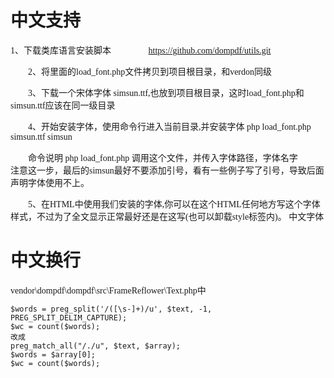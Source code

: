 # 中文支持
  1、下载类库语言安装脚本
    https://github.com/dompdf/utils.git

  2、将里面的load_font.php文件拷贝到项目根目录，和verdon同级

  3、下载一个宋体字体 simsun.ttf,也放到项目根目录，这时load_font.php和simsun.ttf应该在同一级目录

  4、开始安装字体，使用命令行进入当前目录,并安装字体
	php load_font.php simsun.ttf simsun

  命令说明 php load_font.php 调用这个文件，并传入字体路径，字体名字
  注意这一步，最后的simsun最好不要添加引号，看有一些例子写了引号，导致后面声明字体使用不上。

  5、在HTML中使用我们安装的字体,你可以在这个HTML任何地方写这个字体样式，不过为了全文显示正常最好还是在这写(也可以卸载style标签内)。
	<body style="font-family:simsun">中文字体</body>

# 中文换行

vendor\dompdf\dompdf\src\FrameReflower\Text.php中

    $words = preg_split('/([\s-]+)/u', $text, -1, PREG_SPLIT_DELIM_CAPTURE);
    $wc = count($words);
    改成
    preg_match_all("/./u", $text, $array);
    $words = $array[0];
    $wc = count($words);
